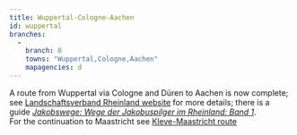 ```yaml
---
title: Wuppertal-Cologne-Aachen
id: wuppertal
branches:
  -
    branch: 0
    towns: "Wuppertal,Cologne,Aachen"
    mapagencies: d
---
```


A route from Wuppertal via Cologne and Düren to Aachen is now complete; see [Landschaftsverband Rheinland website][0] for more details; there is a guide [_Jakobswege: Wege der Jakobuspilger im Rheinland: Band 1_][1].  
For the continuation to Maastricht see [Kleve-Maastricht route][2]

[0]: http://www.jakobspilger.lvr.de/Jakobswege/weg+1.htm
[1]: http://www.amazon.de/exec/obidos/ASIN/3761614659/europaischefe-21
[2]: venlo.html